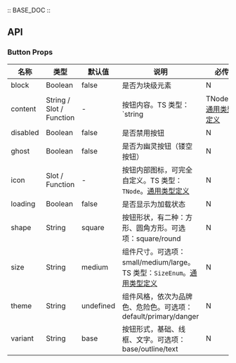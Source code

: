 :: BASE_DOC ::

## API

### Button Props
名称 | 类型 | 默认值 | 说明 | 必传
-- | -- | -- | -- | --
block | Boolean | false | 是否为块级元素 | N
content | String / Slot / Function | - | 按钮内容。TS 类型：`string | TNode`。[通用类型定义](/tdesign-mobile-vue/blob/develop/src/common.ts) | N
disabled | Boolean | false | 是否禁用按钮 | N
ghost | Boolean | false | 是否为幽灵按钮（镂空按钮） | N
icon | Slot / Function | - | 按钮内部图标，可完全自定义。TS 类型：`TNode`。[通用类型定义](/tdesign-mobile-vue/blob/develop/src/common.ts) | N
loading | Boolean | false | 是否显示为加载状态 | N
shape | String | square | 按钮形状，有二种：方形、圆角方形。可选项：square/round | N
size | String | medium | 组件尺寸。可选项：small/medium/large。TS 类型：`SizeEnum`。[通用类型定义](/tdesign-mobile-vue/blob/develop/src/common.ts) | N
theme | String | undefined | 组件风格，依次为品牌色、危险色。可选项：default/primary/danger | N
variant | String | base | 按钮形式，基础、线框、文字。可选项：base/outline/text | N
